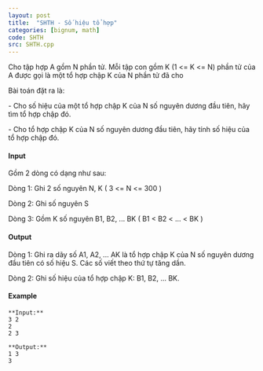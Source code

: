 ```yaml
---
layout: post
title:  "SHTH - Số hiệu tổ hợp"
categories: [bignum, math]
code: SHTH
src: SHTH.cpp
---
```



Cho tập hợp A gồm N phần tử. Mỗi tập con gồm K (1 <= K <= N) phần tử của A được gọi là một tổ hợp chập K của N phần tử đã cho

Bài toán đặt ra là:

\- Cho số hiệu của một tổ hợp chập K của N số nguyên dương đầu tiên, hãy tìm tổ hợp chập đó.

\- Cho tổ hợp chập K của N số nguyên dương đầu tiên, hãy tính số hiệu của tổ hợp chập đó.

#### Input

Gồm 2 dòng có dạng như sau:

Dòng 1: Ghi 2 số nguyên N, K ( 3 <= N <= 300 )

Dòng 2: Ghi số nguyên S

Dòng 3: Gồm K số nguyên B1, B2, ... BK ( B1 < B2 < ... < BK )

#### Output

Dòng 1: Ghi ra dãy số A1, A2, ... AK là tổ hợp chập K của N số nguyên dương đầu tiên có số hiệu S. Các số viết theo thứ tự tăng dần.

Dòng 2: Ghi số hiệu của tổ hợp chập K: B1, B2, ... BK.

#### Example

```
**Input:**
3 2 
2
2 3

**Output:**
1 3
3


```

<!--more-->

